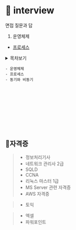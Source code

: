 # 📌 interview
면접 질문과 답

1. 운영체제
- <a href="/1.운영체제/프로세스.md" target="_blank">프로세스</a>
<!-- _black가 먹지 않음 -->

<details>
<summary>목차보기</summery>

    - 운영체제
    - 프로세스
    - 동기와 비동기

</details>

<br><br><br><br><br><br><br>


## 🚩자격증
> - 정보처리기사
> - 네트워크 관리사 2급
> - SQLD
> - CCNA
> - 리눅스 마스터 1급
> - MS Server 관련 자격증
> - AWS 자격증

> - 토익

> - 엑셀
> - 파워포인트
